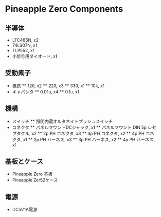 # Pineapple Zero Components

## 半導体

* LTC485N, x2
* 74LS07N, x1
* TLP552, x1
* 小信号用ダイオード, x1

## 受動素子

* 抵抗
** 120, x2
** 220, x3
** 330, x1
** 10k, x1
* キャパシタ
** 0.01u, x4
** 0.1u, x1

## 機構

* スイッチ
** 照明内蔵オルタネイトプッシュスイッチ
* コネクタ
** パネルマウントDCジャック, x1
** パネルマウント DIN 5p レセプタクル, x2
** 2p PH コネクタ, x3
** 3p PH コネクタ, x2
** 4p PH コネクタ, x1
** 2p PH ハーネス, x3
** 3p PH ハーネス, x2
** 4p PH ハーネス, x1

## 基板とケース

* Pineapple Zero 基板
* Pineapple Zer52ケース

## 電源

* DC5V1A電源
